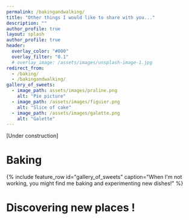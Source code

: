 ```yaml
---
permalink: /bakingandwalking/
title: "Other things I would like to share with you..."
description: ""
author_profile: true
layout: splash
author_profile: true
header:
  overlay_color: "#000"
  overlay_filter: "0.1"
  # overlay_image: /assets/images/unsplash-image-1.jpg
redirect_from: 
  - /baking/
  - /bakingandwalking/
gallery_of_sweets:
  - image_path: assets/images/praline.png
    alt: "Pie picture"
  - image_path: /assets/images/figuier.png
    alt: "Slice of cake"
  - image_path: /assets/images/galette.png
    alt: "Galette"
---
```


[Under construction]

# Baking

{% include feature_row id="gallery_of_sweets" caption="When I'm not working, you might find me baking and experimenting new dishes!" %}

# Discovering new places !